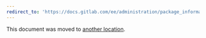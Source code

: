 ```yaml
---
redirect_to: 'https://docs.gitlab.com/ee/administration/package_information/deprecation_policy.html'
---
```


This document was moved to [another location](https://docs.gitlab.com/ee/administration/package_information/deprecation_policy.html).

<!-- This redirect file can be deleted after 2022-03-28. -->
<!-- Before deletion, see: https://docs.gitlab.com/ee/development/documentation/#move-or-rename-a-page -->
